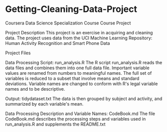 # Getting-Cleaning-Data-Project
Coursera Data Science Specialization Course Course Project

Project Description
This project is an exercise in acquiring and cleaning data. The project uses data from the UCI Machine Learning Repository: Human Activity Recognition and Smart Phone Data

Project Files

Data Processing Script: run_analysis.R
The R script run_analysis.R reads the data files and combines them into one full data file. Important variable values are renamed from numbers to meaningful names. The full set of variables is reduced to a subset that involve means and standard deviations. Variable names are changed to conform with R's legal variable names and to be descriptive.

 Output: tidydataset.txt
The data is then grouped by subject and activity, and summarized by each variable's mean. 

Data Processing Description and Variable Names: CodeBook.md
The file CodeBook.md describes the processing steps and variables used in run_analysis.R and supplements the README.txt 

